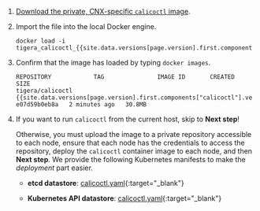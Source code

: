 

1. [Download the private, CNX-specific `calicoctl` image](/{{page.version}}/getting-started/#images).

1. Import the file into the local Docker engine.

   ```
   docker load -i tigera_calicoctl_{{site.data.versions[page.version].first.components["calicoctl"].version}}.tar.xz
   ```
1. Confirm that the image has loaded by typing `docker images`.

   ```
   REPOSITORY            TAG               IMAGE ID       CREATED         SIZE
   tigera/calicoctl      {{site.data.versions[page.version].first.components["calicoctl"].version}}  e07d59b0eb8a   2 minutes ago   30.8MB
   ```

1. If you want to run `calicoctl` from the current host, skip to **Next step**! 
   
   Otherwise, you must upload the image to a private repository accessible to
   each node, ensure that each node has the credentials to access the repository,
   deploy the `calicoctl` container image to each node, and then **Next step**. 
   We provide the following Kubernetes manifests to make the _deployment_ part easier.
   
      - **etcd datastore**: [calicoctl.yaml]({{site.url}}/{{page.version}}/getting-started/kubernetes/installation/hosted/calicoctl.yaml){:target="_blank"}
      
      - **Kubernetes API datastore**: [calicoctl.yaml]({{site.url}}/{{page.version}}/getting-started/kubernetes/installation/hosted/kubernetes-datastore/calicoctl.yaml){:target="_blank"}

      